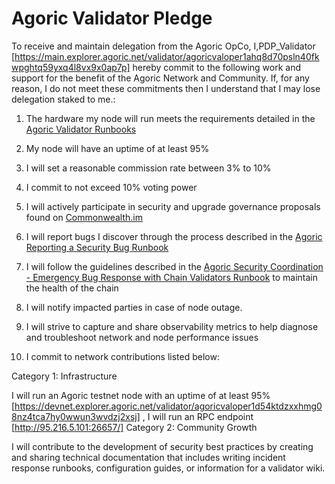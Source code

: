# Agoric Validator Pledge

To receive and maintain delegation from the Agoric OpCo, I,PDP_Validator [https://main.explorer.agoric.net/validator/agoricvaloper1ahq8d70psln40fkwpghtq59yxq4l8vx9x0ap7p] hereby commit to the following work and support for the benefit of the Agoric Network and Community. If, for any reason, I do not meet these commitments then I understand that I may lose delegation staked to me.:

1. The hardware my node will run meets the requirements detailed in the [Agoric Validator Runbooks](https://github.com/Agoric/agoric-sdk/wiki/Runbook%...)

2. My node will have an uptime of at least 95%

3. I will set a reasonable commission rate between 3% to 10%

4. I commit to not exceed 10% voting power

5. I will actively participate in security and upgrade governance proposals found on [Commonwealth.im](https://commonwealth.im/agoric)

6. I will report bugs I discover through the process described in the [Agoric Reporting a Security Bug Runbook](https://github.com/Agoric/agoric-sdk/wiki/Runbook%...)

7. I will follow the guidelines described in the [Agoric Security Coordination - Emergency Bug Response with Chain Validators Runbook](https://github.com/Agoric/agoric-sdk/wiki/Runbook%...) to maintain the health of the chain

8. I will notify impacted parties in case of node outage.

9. I will strive to capture and share observability metrics to help diagnose and troubleshoot network and node performance issues

10. I commit to network contributions listed below:

Category 1: Infrastructure

I will run an Agoric testnet node with an uptime of at least 95% [https://devnet.explorer.agoric.net/validator/agoricvaloper1d54ktdzxxhmg08nz4tca7hy0wwun3wvdzj2xsj] , I will run an RPC endpoint [http://95.216.5.101:26657/]
Category 2: Community Growth

I will contribute to the development of security best practices by creating and sharing technical documentation that includes writing incident response runbooks, configuration guides, or information for a validator wiki. ‌
